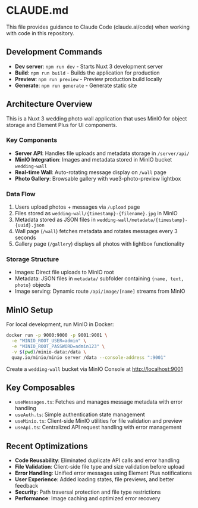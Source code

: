 # CLAUDE.md

This file provides guidance to Claude Code (claude.ai/code) when working with code in this repository.

## Development Commands

- **Dev server**: `npm run dev` - Starts Nuxt 3 development server
- **Build**: `npm run build` - Builds the application for production
- **Preview**: `npm run preview` - Preview production build locally
- **Generate**: `npm run generate` - Generate static site

## Architecture Overview

This is a Nuxt 3 wedding photo wall application that uses MinIO for object storage and Element Plus for UI components.

### Key Components

- **Server API**: Handles file uploads and metadata storage in `/server/api/`
- **MinIO Integration**: Images and metadata stored in MinIO bucket `wedding-wall`
- **Real-time Wall**: Auto-rotating message display on `/wall` page
- **Photo Gallery**: Browsable gallery with vue3-photo-preview lightbox

### Data Flow

1. Users upload photos + messages via `/upload` page
2. Files stored as `wedding-wall/{timestamp}-{filename}.jpg` in MinIO
3. Metadata stored as JSON files in `wedding-wall/metadata/{timestamp}-{uuid}.json`
4. Wall page (`/wall`) fetches metadata and rotates messages every 3 seconds
5. Gallery page (`/gallery`) displays all photos with lightbox functionality

### Storage Structure

- Images: Direct file uploads to MinIO root
- Metadata: JSON files in `metadata/` subfolder containing `{name, text, photo}` objects
- Image serving: Dynamic route `/api/image/[name]` streams from MinIO

## MinIO Setup

For local development, run MinIO in Docker:

```bash
docker run -p 9000:9000 -p 9001:9001 \
  -e "MINIO_ROOT_USER=admin" \
  -e "MINIO_ROOT_PASSWORD=admin123" \
  -v $(pwd)/minio-data:/data \
  quay.io/minio/minio server /data --console-address ":9001"
```

Create a `wedding-wall` bucket via MinIO Console at <http://localhost:9001>

## Key Composables

- `useMessages.ts`: Fetches and manages message metadata with error handling
- `useAuth.ts`: Simple authentication state management
- `useMinio.ts`: Client-side MinIO utilities for file validation and preview
- `useApi.ts`: Centralized API request handling with error management

## Recent Optimizations

- **Code Reusability**: Eliminated duplicate API calls and error handling
- **File Validation**: Client-side file type and size validation before upload
- **Error Handling**: Unified error messages using Element Plus notifications
- **User Experience**: Added loading states, file previews, and better feedback
- **Security**: Path traversal protection and file type restrictions
- **Performance**: Image caching and optimized error recovery